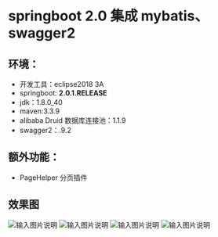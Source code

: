 # springboot 2.0 集成 mybatis、swagger2

## 环境：

* 开发工具：eclipse2018 3A
* springboot: **2.0.1.RELEASE**
* jdk：1.8.0_40
* maven:3.3.9
* alibaba Druid 数据库连接池：1.1.9
* swagger2：.9.2

## 额外功能：

* PageHelper 分页插件

## 效果图
![输入图片说明](https://github.com/snoopylovefiona/springboot2-swagger2-mybatis/blob/master/image/swagger2_1.png "在这里输入图片标题")
![输入图片说明](https://github.com/snoopylovefiona/springboot2-swagger2-mybatis/blob/master/image/swagger2_2.png "在这里输入图片标题")
![输入图片说明](https://github.com/snoopylovefiona/springboot2-swagger2-mybatis/blob/master/image/swagger2_3.png "在这里输入图片标题")
![输入图片说明](https://github.com/snoopylovefiona/springboot2-swagger2-mybatis/blob/master/image/swagger2_4.png "在这里输入图片标题")